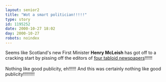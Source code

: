 ```yaml
---
layout: senior2
title: "Wot a smart politician!!!!!"
type: story
id: 1195252
date: 2000-10-27 18:02
day: 2000-10-27
robots: noindex
---
```

Seems like Scotland's new First Minister <b>Henry McLeish</b> has got off to a cracking start by pissing off the editors of <a href="http://www.theherald.co.uk/news/archive/27-10-19100-0-16-37.html">four tabloid newspapers</a>!!!!!! <br/> <br/>Nothing like good publicity, eh!!!!!! And this was certainly nothing like good publicity!!!!!!!!!
